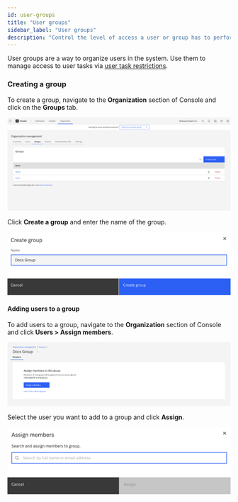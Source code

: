 ```yaml
---
id: user-groups
title: "User groups"
sidebar_label: "User groups"
description: "Control the level of access a user or group has to perform tasks in the system via user task access restrictions."
---
```


User groups are a way to organize users in the system. Use them to manage access to user tasks via [user task restrictions](user-task-access-restrictions.md).

### Creating a group

To create a group, navigate to the **Organization** section of Console and click on the **Groups** tab.

![Groups Management](../assets/access-control/group-management.png)

Click **Create a group** and enter the name of the group.

![Create a group](../assets/access-control/create-group.png)

#### Adding users to a group

To add users to a group, navigate to the **Organization** section of Console and click **Users > Assign members**.

![Groups Members](../assets/access-control/group-members.png)

Select the user you want to add to a group and click **Assign**.

![Assign a Member](../assets/access-control/assign-member.png)
